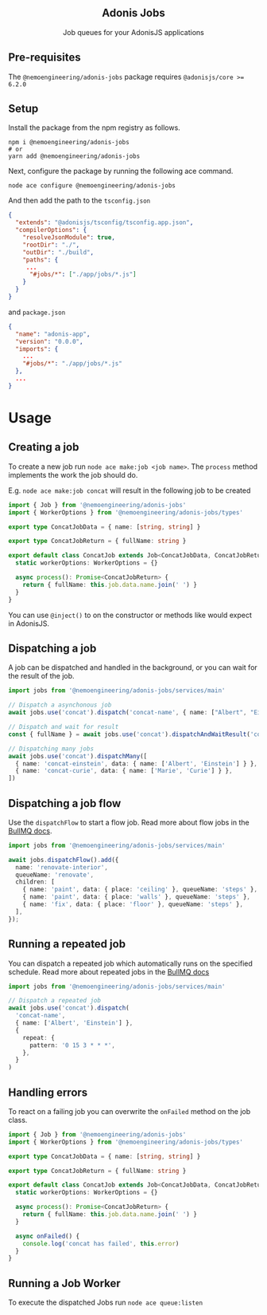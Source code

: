 <div align="center">
  <h2><b>Adonis Jobs</b></h2>
  <p>Job queues for your AdonisJS applications</p>
</div>


## **Pre-requisites**
The `@nemoengineering/adonis-jobs` package requires `@adonisjs/core >= 6.2.0`


## **Setup**

Install the package from the npm registry as follows.

```
npm i @nemoengineering/adonis-jobs
# or
yarn add @nemoengineering/adonis-jobs
```

Next, configure the package by running the following ace command.

```
node ace configure @nemoengineering/adonis-jobs
```

And then add the path to the `tsconfig.json`

```json
{
  "extends": "@adonisjs/tsconfig/tsconfig.app.json",
  "compilerOptions": {
    "resolveJsonModule": true,
    "rootDir": "./",
    "outDir": "./build",
    "paths": {
     ...
      "#jobs/*": ["./app/jobs/*.js"]
    }
  }
}
```

and `package.json`

```json
{
  "name": "adonis-app",
  "version": "0.0.0",
  "imports": {
    ...
    "#jobs/*": "./app/jobs/*.js"
  },
  ...
}
```
# Usage

## Creating a job

To create a new job run `node ace make:job <job name>`. The `process` method implements the work the job should do.

E.g. `node ace make:job concat` will result in the following job to be created

```typescript
import { Job } from '@nemoengineering/adonis-jobs'
import { WorkerOptions } from '@nemoengineering/adonis-jobs/types'

export type ConcatJobData = { name: [string, string] }

export type ConcatJobReturn = { fullName: string }

export default class ConcatJob extends Job<ConcatJobData, ConcatJobReturn> {
  static workerOptions: WorkerOptions = {}

  async process(): Promise<ConcatJobReturn> {
    return { fullName: this.job.data.name.join(' ') }
  }
}
```

You can use `@inject()` to on the constructor or methods like would expect in AdonisJS.

## Dispatching a job

A job can be dispatched and handled in the background, or you can wait for the result of the job.

```typescript
import jobs from '@nemoengineering/adonis-jobs/services/main'

// Dispatch a asynchonous job
await jobs.use('concat').dispatch('concat-name', { name: ["Albert", "Einstein"] })

// Dispatch and wait for result
const { fullName } = await jobs.use('concat').dispatchAndWaitResult('concat-name', { name: ["Albert", "Einstein"] })

// Dispatching many jobs
await jobs.use('concat').dispatchMany([
  { name: 'concat-einstein', data: { name: ['Albert', 'Einstein'] } },
  { name: 'concat-curie', data: { name: ['Marie', 'Curie'] } },
])
```

## Dispatching a job flow

Use the `dispatchFlow` to start a flow job. Read more about flow jobs in the [BullMQ docs](https://docs.bullmq.io/guide/flows).

```typescript
import jobs from '@nemoengineering/adonis-jobs/services/main'

await jobs.dispatchFlow().add({
  name: 'renovate-interior',
  queueName: 'renovate',
  children: [
    { name: 'paint', data: { place: 'ceiling' }, queueName: 'steps' },
    { name: 'paint', data: { place: 'walls' }, queueName: 'steps' },
    { name: 'fix', data: { place: 'floor' }, queueName: 'steps' },
  ],
});
```

## Running a repeated job

You can dispatch a repeated job which automatically runs on the specified schedule. Read more about repeated jobs in the [BullMQ docs](https://docs.bullmq.io/guide/jobs/repeatable)

```typescript
import jobs from '@nemoengineering/adonis-jobs/services/main'

// Dispatch a repeated job
await jobs.use('concat').dispatch(
  'concat-name',
  { name: ['Albert', 'Einstein'] },
  {
    repeat: {
      pattern: '0 15 3 * * *',
    },
  }
)
```

## Handling errors

To react on a failing job you can overwrite the `onFailed` method on the job class.

```typescript
import { Job } from '@nemoengineering/adonis-jobs'
import { WorkerOptions } from '@nemoengineering/adonis-jobs/types'

export type ConcatJobData = { name: [string, string] }

export type ConcatJobReturn = { fullName: string }

export default class ConcatJob extends Job<ConcatJobData, ConcatJobReturn> {
  static workerOptions: WorkerOptions = {}

  async process(): Promise<ConcatJobReturn> {
    return { fullName: this.job.data.name.join(' ') }
  }

  async onFailed() {
    console.log('concat has failed', this.error)
  }
}
```

## Running a Job Worker

To execute the dispatched Jobs run `node ace queue:listen`
